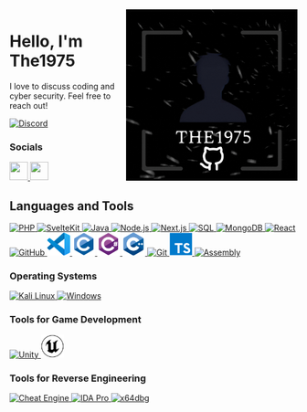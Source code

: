 <img src="https://github.com/The1975z/Project/blob/main/X.gif" min-width="300px" max-width="300px" width="300px" align="right" alt="The1975Logo">

# Hello, I'm The1975

I love to discuss coding and cyber security. Feel free to reach out!

[![Discord](https://img.shields.io/badge/Discord-%235865F2.svg?style=for-the-badge&logo=discord&logoColor=white)](https://discord.gg/Tv9rNtFGyR)
### Socials

<p align="left"> 
    <a href="https://discord.com/users/;The1975" target="_blank" rel="noreferrer">
        <img src="https://raw.githubusercontent.com/danielcranney/readme-generator/main/public/icons/socials/discord.svg" width="32" height="32" />
    </a> 
    <a href="https://github.com/The1975z" target="_blank" rel="noreferrer">
        <img src="https://raw.githubusercontent.com/danielcranney/readme-generator/main/public/icons/socials/github.svg" width="32" height="32" />
    </a>
</p>

## Languages and Tools

<p>
  <a href="https://www.php.net" target="_blank">
    <img src="https://www.vectorlogo.zone/logos/php/php-icon.svg" alt="PHP" width="40" height="40"/>
  </a>
  <a href="https://svelte.dev" target="_blank">
    <img src="https://upload.wikimedia.org/wikipedia/commons/1/1b/Svelte_Logo.svg" alt="SvelteKit" width="40" height="40"/>
  </a>
  <a href="https://www.oracle.com/java/" target="_blank">
    <img src="https://www.vectorlogo.zone/logos/java/java-icon.svg" alt="Java" width="40" height="40"/>
  </a>
  <a href="https://nodejs.org/" target="_blank">
    <img src="https://www.vectorlogo.zone/logos/nodejs/nodejs-icon.svg" alt="Node.js" width="40" height="40"/>
  </a>
  <a href="https://nextjs.org" target="_blank">
    <img src="https://cdn.worldvectorlogo.com/logos/next-js.svg" alt="Next.js" width="40" height="40"/>
  </a>
  <a href="https://www.mysql.com" target="_blank">
    <img src="https://www.vectorlogo.zone/logos/mysql/mysql-icon.svg" alt="SQL" width="40" height="40"/>
  </a>
  <a href="https://www.mongodb.com" target="_blank">
    <img src="https://www.vectorlogo.zone/logos/mongodb/mongodb-icon.svg" alt="MongoDB" width="40" height="40"/>
  </a>
  <a href="https://reactjs.org" target="_blank">
    <img src="https://www.vectorlogo.zone/logos/reactjs/reactjs-icon.svg" alt="React" width="40" height="40"/>
  </a>
  <a href="https://github.com/" target="_blank">
    <img src="https://www.vectorlogo.zone/logos/github/github-icon.svg" alt="GitHub" width="40" height="40"/>
  </a>
  <a href="https://code.visualstudio.com/" target="_blank">
    <img src="https://raw.githubusercontent.com/github/explore/80688e429a7d4ef2fca1e82350fe8e3517d3494d/topics/visual-studio-code/visual-studio-code.png" alt="VS Code" width="40" height="40"/>
  </a> 
  <a href="https://www.cprogramming.com/" target="_blank">
    <img src="https://raw.githubusercontent.com/devicons/devicon/master/icons/c/c-original.svg" alt="C" width="40" height="40"/>
  </a> 
  <a href="" target="_blank">
    <img src="https://raw.githubusercontent.com/devicons/devicon/master/icons/csharp/csharp-original.svg" alt="C#" width="40" height="40"/>
  </a> 
  <a href="https://isocpp.org/" target="_blank">
    <img src="https://raw.githubusercontent.com/devicons/devicon/master/icons/cplusplus/cplusplus-original.svg" alt="C++" width="40" height="40"/>
  </a>
  <a href="https://git-scm.com/" target="_blank">
    <img src="https://www.vectorlogo.zone/logos/git-scm/git-scm-icon.svg" alt="Git" width="40" height="40"/>
  </a> 
  <a href="https://www.typescriptlang.org/" target="_blank">
    <img src="https://raw.githubusercontent.com/devicons/devicon/master/icons/typescript/typescript-original.svg" alt="TypeScript" width="40" height="40"/>
  </a>
  <a href="https://en.wikipedia.org/wiki/Assembly_language" target="_blank">
    <img src="https://upload.wikimedia.org/wikipedia/commons/thumb/4/48/Netwide_Assembler.svg/1200px-Netwide_Assembler.svg.png" alt="Assembly" width="40" height="40"/>
  </a>
</p>

### Operating Systems

<p>
  <a href="https://www.kali.org/" target="_blank">
    <img src="https://seeklogo.com/images/K/kali-linux-logo-AED181186E-seeklogo.com.png" alt="Kali Linux" width="40" height="40"/>
  </a>
  <a href="https://www.microsoft.com/en-us/windows" target="_blank">
    <img src="https://i.pinimg.com/736x/c6/18/ed/c618edb71c600432c13ebd6ef2a0c317.jpg" alt="Windows" width="40" height="40"/>
  </a>
</p>

### Tools for Game Development

<p>
  <a href="https://unity.com/" target="_blank">
    <img src="https://www.vectorlogo.zone/logos/unity3d/unity3d-icon.svg" alt="Unity" width="40" height="40"/>
  </a>
  <a href="https://www.unrealengine.com" target="_blank">
    <img src="https://raw.githubusercontent.com/devicons/devicon/master/icons/unrealengine/unrealengine-original.svg" alt="Unreal Engine" width="40" height="40"/>
  </a> 
</p>

### Tools for Reverse Engineering

<p>
  <a href="https://www.cheatengine.org" target="_blank">
    <img src="https://upload.wikimedia.org/wikipedia/commons/b/be/Cheat_Engine.png" alt="Cheat Engine" width="40" height="40"/>
  </a> 
  <a href="https://hex-rays.com/ida-pro/" target="_blank">
    <img src="https://hex-rays.com/beta-program/ida-pro.png" alt="IDA Pro" width="40" height="40"/>
  </a>
  <a href="https://x64dbg.com/#start" target="_blank">
    <img src="https://www.onworks.net/imagescropped/x64dbgicon.png_3.webp" alt="x64dbg" width="40" height="40"/>
  </a>
</p>
